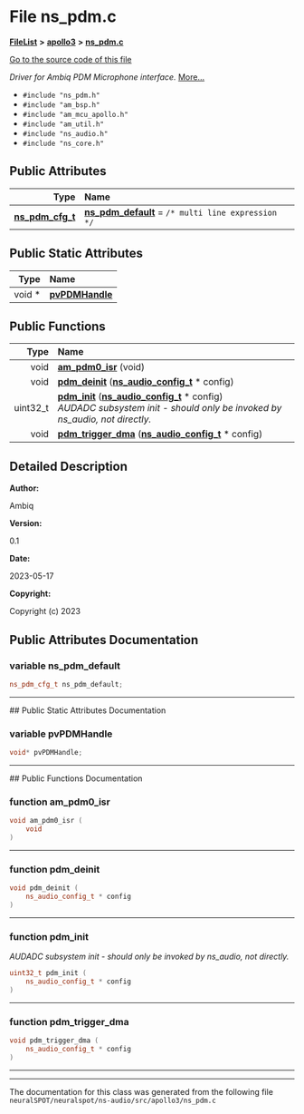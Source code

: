 

# File ns\_pdm.c



[**FileList**](files.md) **>** [**apollo3**](dir_1a531e93c11b219ab9869f377e190a5d.md) **>** [**ns\_pdm.c**](apollo3_2ns__pdm_8c.md)

[Go to the source code of this file](apollo3_2ns__pdm_8c_source.md)

_Driver for Ambiq PDM Microphone interface._ [More...](#detailed-description)

* `#include "ns_pdm.h"`
* `#include "am_bsp.h"`
* `#include "am_mcu_apollo.h"`
* `#include "am_util.h"`
* `#include "ns_audio.h"`
* `#include "ns_core.h"`





















## Public Attributes

| Type | Name |
| ---: | :--- |
|  [**ns\_pdm\_cfg\_t**](structns__pdm__cfg__t.md) | [**ns\_pdm\_default**](#variable-ns_pdm_default)   = `/* multi line expression */`<br> |


## Public Static Attributes

| Type | Name |
| ---: | :--- |
|  void \* | [**pvPDMHandle**](#variable-pvpdmhandle)  <br> |














## Public Functions

| Type | Name |
| ---: | :--- |
|  void | [**am\_pdm0\_isr**](#function-am_pdm0_isr) (void) <br> |
|  void | [**pdm\_deinit**](#function-pdm_deinit) ([**ns\_audio\_config\_t**](ns__audio_8h.md#typedef-ns_audio_config_t) \* config) <br> |
|  uint32\_t | [**pdm\_init**](#function-pdm_init) ([**ns\_audio\_config\_t**](ns__audio_8h.md#typedef-ns_audio_config_t) \* config) <br>_AUDADC subsystem init - should only be invoked by ns\_audio, not directly._  |
|  void | [**pdm\_trigger\_dma**](#function-pdm_trigger_dma) ([**ns\_audio\_config\_t**](ns__audio_8h.md#typedef-ns_audio_config_t) \* config) <br> |




























## Detailed Description




**Author:**

Ambiq 




**Version:**

0.1 




**Date:**

2023-05-17




**Copyright:**

Copyright (c) 2023 





    
## Public Attributes Documentation




### variable ns\_pdm\_default 

```C++
ns_pdm_cfg_t ns_pdm_default;
```




<hr>
## Public Static Attributes Documentation




### variable pvPDMHandle 

```C++
void* pvPDMHandle;
```




<hr>
## Public Functions Documentation




### function am\_pdm0\_isr 

```C++
void am_pdm0_isr (
    void
) 
```




<hr>



### function pdm\_deinit 

```C++
void pdm_deinit (
    ns_audio_config_t * config
) 
```




<hr>



### function pdm\_init 

_AUDADC subsystem init - should only be invoked by ns\_audio, not directly._ 
```C++
uint32_t pdm_init (
    ns_audio_config_t * config
) 
```




<hr>



### function pdm\_trigger\_dma 

```C++
void pdm_trigger_dma (
    ns_audio_config_t * config
) 
```




<hr>

------------------------------
The documentation for this class was generated from the following file `neuralSPOT/neuralspot/ns-audio/src/apollo3/ns_pdm.c`

